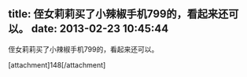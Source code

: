 title: 侄女莉莉买了小辣椒手机799的，看起来还可以。
date: 2013-02-23 10:45:44
---

<p>
	侄女莉莉买了小辣椒手机799的，看起来还可以。
</p>
<p>
	[attachment]148[/attachment]
</p>